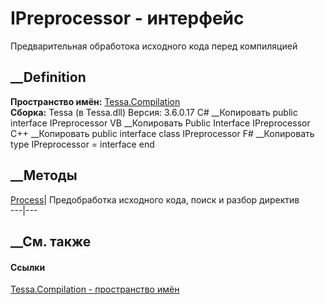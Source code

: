 # IPreprocessor - интерфейс
Предварительная обработока исходного кода перед компиляцией
## __Definition
 **Пространство имён:** [Tessa.Compilation](N_Tessa_Compilation.htm)  
 **Сборка:** Tessa (в Tessa.dll) Версия: 3.6.0.17
C# __Копировать
     public interface IPreprocessor
VB __Копировать
     Public Interface IPreprocessor
C++ __Копировать
     public interface class IPreprocessor
F# __Копировать
     type IPreprocessor = interface end
##  __Методы
[Process](M_Tessa_Compilation_IPreprocessor_Process.htm)|  Предобработка
исходного кода, поиск и разбор директив  
---|---  
## __См. также
#### Ссылки
[Tessa.Compilation - пространство имён](N_Tessa_Compilation.htm)
